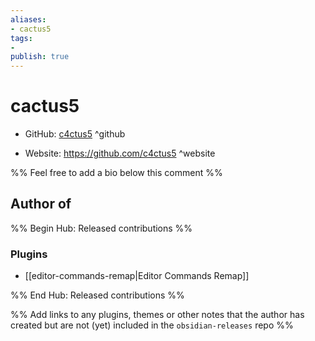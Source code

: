 ```yaml
---
aliases:
- cactus5
tags:
- 
publish: true
---
```


# cactus5

- GitHub: [c4ctus5](https://github.com/c4ctus5/) ^github
<!-- - Discord: `@` ^discord-->
- Website: <https://github.com/c4ctus5> ^website
<!-- - [[Publish sites|Publish site]]: ^publish-->

%% Feel free to add a bio below this comment %%


## Author of

%% Begin Hub: Released contributions %%
### Plugins
- [[editor-commands-remap|Editor Commands Remap]]

%% End Hub: Released contributions %%

%% Add links to any plugins, themes or other notes that the author has created but are not (yet) included in the `obsidian-releases` repo %%

<!--
### Unlisted plugins

- 
-->

<!--
### Others

- 
-->

<!--
## Sponsor this author

- [[GitHub sponsors]]: [Sponsor @c4ctus5 on GitHub Sponsors](https://github.com/sponsors/c4ctus5) ^github-sponsor
- [[Buy me a coffee]]: ^buy-me-a-coffee
- [[PayPal]]: ^paypal
- [[Patreon]]: ^patreon

-->

<!--
## Follow this author

- [[YouTube Channels|On YouTube]]: ^youtube
- Twitter: ^twitter
- ...
-->